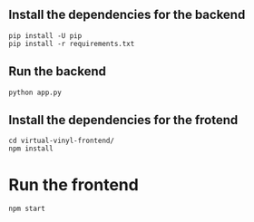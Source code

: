 
## Install the dependencies for the backend

```
pip install -U pip
pip install -r requirements.txt
```

## Run the backend

```
python app.py
```

## Install the dependencies for the frotend

```
cd virtual-vinyl-frontend/
npm install
```

# Run the frontend

```
npm start
```
